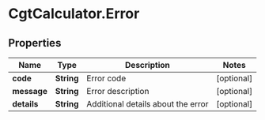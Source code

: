 # CgtCalculator.Error

## Properties
Name | Type | Description | Notes
------------ | ------------- | ------------- | -------------
**code** | **String** | Error code | [optional] 
**message** | **String** | Error description | [optional] 
**details** | **String** | Additional details about the error | [optional] 


